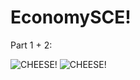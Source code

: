 # EconomySCE!
Part 1 + 2:

![CHEESE!](https://user-images.githubusercontent.com/74861262/169756896-0d9ddc02-ac45-4685-9db8-77893f81f262.png)
![CHEESE!](https://user-images.githubusercontent.com/74861262/169756946-3cf0bb1f-04fc-4913-9051-cffb725e9120.png)

